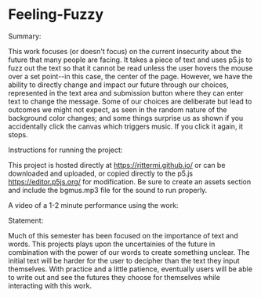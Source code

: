 # Feeling-Fuzzy

Summary: 

This work focuses (or doesn't focus) on the current insecurity about the future that many people are facing. It takes a piece of text and uses p5.js to fuzz out the text so that it cannot be read unless the user hovers the mouse over a set point--in this case, the center of the page. However, we have the ability to directly change and impact our future through our choices, represented in the text area and submission button where they can enter text to change the message. Some of our choices are deliberate but lead to outcomes we might not expect, as seen in the random nature of the background color changes; and some things surprise us as shown if you accidentally click the canvas which triggers music. If you click it again, it stops.

Instructions for running the project:

This project is hosted directly at https://rittermi.github.io/ or can be downloaded and uploaded, or copied directly to the p5.js https://editor.p5js.org/ for modification. Be sure to create an assets section and include the bgmus.mp3 file for the sound to run properly. 

A video of a 1-2 minute performance using the work:

Statement: 

Much of this semester has been focused on the importance of text and words. This projects plays upon the uncertainies of the future in combination with the power of our words to create something unclear. The initial text will be harder for the user to decipher than the text they input themselves. With practice and a little patience, eventually users will be able to write out and see the futures they choose for themselves while interacting with this work.

